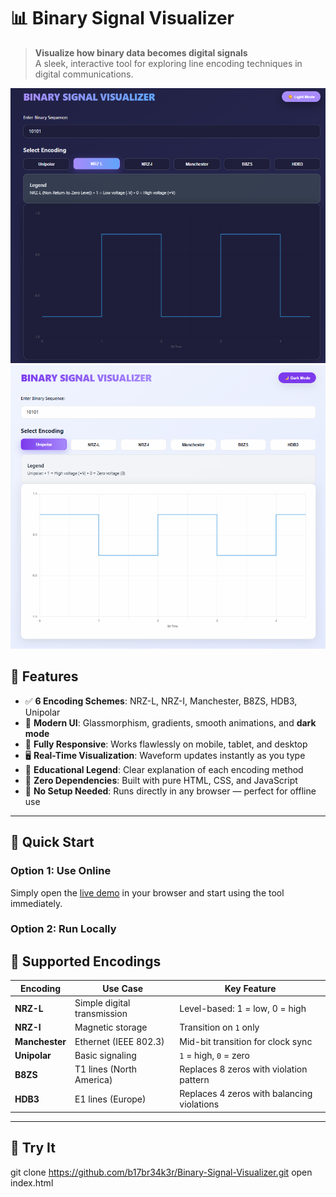 # 📊 Binary Signal Visualizer

> **Visualize how binary data becomes digital signals**  
> A sleek, interactive tool for exploring line encoding techniques in digital communications.

![Demo](image.png)
![Demo](image2.png)



## 🔧 Features

- ✅ **6 Encoding Schemes**: NRZ-L, NRZ-I, Manchester, B8ZS, HDB3, Unipolar
- 🎨 **Modern UI**: Glassmorphism, gradients, smooth animations, and **dark mode**
- 📱 **Fully Responsive**: Works flawlessly on mobile, tablet, and desktop
- 🖥️ **Real-Time Visualization**: Waveform updates instantly as you type
- 🧠 **Educational Legend**: Clear explanation of each encoding method
- 🚀 **Zero Dependencies**: Built with pure HTML, CSS, and JavaScript
- 🔌 **No Setup Needed**: Runs directly in any browser — perfect for offline use

---
## 🚀 Quick Start

### Option 1: Use Online

Simply open the [live demo](https://b17br34k3r.github.io/encoder-decoder/) in your browser and start using the tool immediately.

### Option 2: Run Locally

## 🎯 Supported Encodings

| Encoding       | Use Case                    | Key Feature                                |
| -------------- | --------------------------- | ------------------------------------------ |
| **NRZ-L**      | Simple digital transmission | Level-based: 1 = low, 0 = high             |
| **NRZ-I**      | Magnetic storage            | Transition on `1` only                     |
| **Manchester** | Ethernet (IEEE 802.3)       | Mid-bit transition for clock sync          |
| **Unipolar**   | Basic signaling             | `1` = high, `0` = zero                     |
| **B8ZS**       | T1 lines (North America)    | Replaces 8 zeros with violation pattern    |
| **HDB3**       | E1 lines (Europe)           | Replaces 4 zeros with balancing violations |

---

## 🚀 Try It

git clone https://github.com/b17br34k3r/Binary-Signal-Visualizer.git
open index.html
